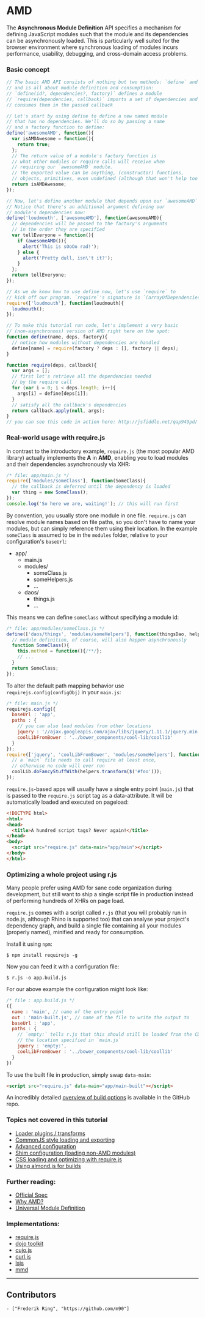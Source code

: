 # AMD

The **Asynchronous Module Definition** API specifies a mechanism for defining
JavaScript modules such that the module and its dependencies can be asynchronously
loaded. This is particularly well suited for the browser environment where
synchronous loading of modules incurs performance, usability, debugging, and
cross-domain access problems.

### Basic concept
```javascript
// The basic AMD API consists of nothing but two methods: `define` and `require`
// and is all about module definition and consumption:
// `define(id?, dependencies?, factory)` defines a module
// `require(dependencies, callback)` imports a set of dependencies and
// consumes them in the passed callback

// Let's start by using define to define a new named module
// that has no dependencies. We'll do so by passing a name
// and a factory function to define:
define('awesomeAMD', function(){
  var isAMDAwesome = function(){
    return true;
  };
  // The return value of a module's factory function is
  // what other modules or require calls will receive when
  // requiring our `awesomeAMD` module.
  // The exported value can be anything, (constructor) functions,
  // objects, primitives, even undefined (although that won't help too much).
  return isAMDAwesome;
});

// Now, let's define another module that depends upon our `awesomeAMD` module.
// Notice that there's an additional argument defining our
// module's dependencies now:
define('loudmouth', ['awesomeAMD'], function(awesomeAMD){
  // dependencies will be passed to the factory's arguments
  // in the order they are specified
  var tellEveryone = function(){
    if (awesomeAMD()){
      alert('This is sOoOo rad!');
    } else {
      alert('Pretty dull, isn\'t it?');
    }
  };
  return tellEveryone;
});

// As we do know how to use define now, let's use `require` to
// kick off our program. `require`'s signature is `(arrayOfDependencies, callback)`.
require(['loudmouth'], function(loudmouth){
  loudmouth();
});

// To make this tutorial run code, let's implement a very basic
// (non-asynchronous) version of AMD right here on the spot:
function define(name, deps, factory){
  // notice how modules without dependencies are handled
  define[name] = require(factory ? deps : [], factory || deps);
}

function require(deps, callback){
  var args = [];
  // first let's retrieve all the dependencies needed
  // by the require call
  for (var i = 0; i < deps.length; i++){
    args[i] = define[deps[i]];
  }
  // satisfy all the callback's dependencies
  return callback.apply(null, args);
}
// you can see this code in action here: http://jsfiddle.net/qap949pd/
```

### Real-world usage with require.js

In contrast to the introductory example, `require.js` (the most popular AMD library) actually implements the **A** in **AMD**, enabling you to load modules and their dependencies asynchronously via XHR:

```javascript
/* file: app/main.js */
require(['modules/someClass'], function(SomeClass){
  // the callback is deferred until the dependency is loaded
  var thing = new SomeClass();
});
console.log('So here we are, waiting!'); // this will run first
```

By convention, you usually store one module in one file. `require.js` can resolve module names based on file paths, so you don't have to name your modules, but can simply reference them using their location. In the example `someClass` is assumed to be in the `modules` folder, relative to your configuration's `baseUrl`:

* app/
  * main.js
  * modules/
    * someClass.js
    * someHelpers.js
    * ...
  * daos/
    * things.js
    * ...

This means we can define `someClass` without specifying a module id:

```javascript
/* file: app/modules/someClass.js */
define(['daos/things', 'modules/someHelpers'], function(thingsDao, helpers){
  // module definition, of course, will also happen asynchronously
  function SomeClass(){
    this.method = function(){/**/};
    // ...
  }
  return SomeClass;
});
```
To alter the default path mapping behavior use `requirejs.config(configObj)` in your `main.js`:

```javascript
/* file: main.js */
requirejs.config({
  baseUrl : 'app',
  paths : {
    // you can also load modules from other locations
    jquery : '//ajax.googleapis.com/ajax/libs/jquery/1.11.1/jquery.min',
    coolLibFromBower : '../bower_components/cool-lib/coollib'
  }
});
require(['jquery', 'coolLibFromBower', 'modules/someHelpers'], function($, coolLib, helpers){
  // a `main` file needs to call require at least once,
  // otherwise no code will ever run
  coolLib.doFancyStuffWith(helpers.transform($('#foo')));
});
```
`require.js`-based apps will usually have a single entry point (`main.js`) that is passed to the `require.js` script tag as a data-attribute. It will be automatically loaded and executed on pageload:

```html
<!DOCTYPE html>
<html>
<head>
  <title>A hundred script tags? Never again!</title>
</head>
<body>
  <script src="require.js" data-main="app/main"></script>
</body>
</html>
```

### Optimizing a whole project using r.js

Many people prefer using AMD for sane code organization during development, but still want to ship a single script file in production instead of performing hundreds of XHRs on page load.

`require.js` comes with a script called `r.js` (that you will probably run in node.js, although Rhino is supported too) that can analyse your project's dependency graph, and build a single file containing all your modules (properly named), minified and ready for consumption.

Install it using `npm`:
```shell
$ npm install requirejs -g
```

Now you can feed it with a configuration file:
```shell
$ r.js -o app.build.js
```

For our above example the configuration might look like:
```javascript
/* file : app.build.js */
({
  name : 'main', // name of the entry point
  out : 'main-built.js', // name of the file to write the output to
  baseUrl : 'app',
  paths : {
    // `empty:` tells r.js that this should still be loaded from the CDN, using
    // the location specified in `main.js`
    jquery : 'empty:',
    coolLibFromBower : '../bower_components/cool-lib/coollib'
  }
})
```

To use the built file in production, simply swap `data-main`:
```html
<script src="require.js" data-main="app/main-built"></script>
```

An incredibly detailed [overview of build options](https://github.com/jrburke/r.js/blob/master/build/example.build.js) is available in the GitHub repo.

### Topics not covered in this tutorial
* [Loader plugins / transforms](http://requirejs.org/docs/plugins.html)
* [CommonJS style loading and exporting](http://requirejs.org/docs/commonjs.html)
* [Advanced configuration](http://requirejs.org/docs/api.html#config)
* [Shim configuration (loading non-AMD modules)](http://requirejs.org/docs/api.html#config-shim)
* [CSS loading and optimizing with require.js](http://requirejs.org/docs/optimization.html#onecss)
* [Using almond.js for builds](https://github.com/jrburke/almond)

### Further reading:

* [Official Spec](https://github.com/amdjs/amdjs-api/wiki/AMD)
* [Why AMD?](http://requirejs.org/docs/whyamd.html)
* [Universal Module Definition](https://github.com/umdjs/umd)

### Implementations:

* [require.js](http://requirejs.org)
* [dojo toolkit](http://dojotoolkit.org/documentation/tutorials/1.9/modules/)
* [cujo.js](http://cujojs.com/)
* [curl.js](https://github.com/cujojs/curl)
* [lsjs](https://github.com/zazl/lsjs)
* [mmd](https://github.com/alexlawrence/mmd)

---

## Contributors
    - ["Frederik Ring", "https://github.com/m90"]
